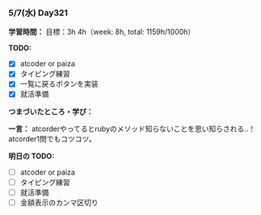 ### 5/7(水) Day321

**学習時間：**
目標：3h
4h（week: 8h, total: 1159h/1000h）

**TODO:**
- [x] atcoder or paiza
- [x] タイピング練習
- [x] 一覧に戻るボタンを実装
- [x] 就活準備

**つまづいたところ・学び：**

**一言：**
atcorderやってるとrubyのメソッド知らないことを思い知らされる..！
atcorder1問でもコツコツ。

**明日の TODO:**
- [ ] atcoder or paiza
- [ ] タイピング練習
- [ ] 就活準備
- [ ] 金額表示のカンマ区切り
